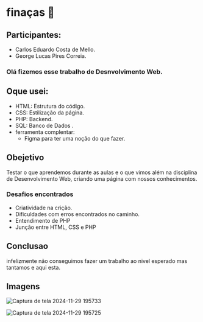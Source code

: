 # finaças 🧐

## Participantes:
- Carlos Eduardo Costa de Mello.
- George Lucas Pires Correia.

### Olá fizemos esse trabalho de Desnvolvimento Web.

## Oque usei:
- HTML: Estrutura do código.
- CSS: Estilização da página.
- PHP: Backend.
- SQL: Banco de Dados .
- ferramenta complentar:
  -  Figma para ter uma noção do que fazer.

 
## Obejetivo
Testar o que aprendemos durante as aulas e o que vimos além na disciplina de Desenvolvimento Web, criando uma página com nossos conhecimentos.

### Desafios encontrados
  - Criatividade na crição.
  - Dificuldades com erros encontrados no caminho.
  - Entendimento de PHP
  - Junção entre HTML, CSS e PHP


## Conclusao 

infelizmente não conseguimos fazer um trabalho ao nivel esperado mas tantamos e aqui esta.

## Imagens 

![Captura de tela 2024-11-29 195733](https://github.com/user-attachments/assets/c6672a79-f2d2-4c7c-9e49-29ddba8b84c9)

![Captura de tela 2024-11-29 195725](https://github.com/user-attachments/assets/b3780d61-a9ab-49ac-ad2b-2b76dc398da3)


